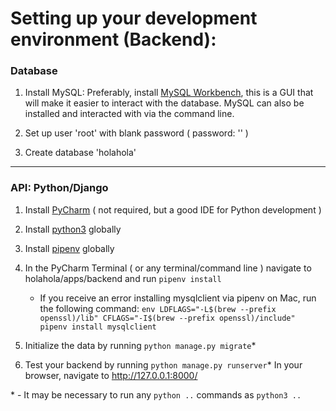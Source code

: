 # Setting up your development environment (Backend):


### Database 

1. Install MySQL:
Preferably, install [MySQL Workbench](https://dev.mysql.com/downloads/workbench/), 
this is a GUI that will make it easier to interact with the database. 
MySQL can also be installed and interacted with via the command line.

2. Set up user 'root' with blank password ( password: '' )

3. Create database 'holahola'


----------------------------------------------------


### API: Python/Django 

1. Install [PyCharm](https://www.jetbrains.com/pycharm/download/) ( not required, but a good IDE for Python development )

2. Install [python3](https://realpython.com/installing-python/) globally

3. Install [pipenv](https://docs.pipenv.org/en/latest/install/) globally

4. In the PyCharm Terminal ( or any terminal/command line ) navigate to
  holahola/apps/backend and run `pipenv install`

    - If you receive an error installing mysqlclient via pipenv on Mac, run the following command:
  `env LDFLAGS="-L$(brew --prefix openssl)/lib" CFLAGS="-I$(brew --prefix openssl)/include" pipenv install mysqlclient`

5. Initialize the data by running `python manage.py migrate`*

6. Test your backend by running `python manage.py runserver`*
  In your browser, navigate to http://127.0.0.1:8000/


\* - It may be necessary to run any `python ..` commands as `python3 ..`

